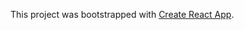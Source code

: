 
This project was bootstrapped with [Create React App](https://github.com/facebookincubator/create-react-app).
